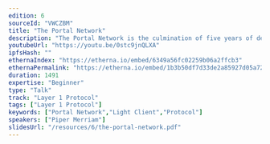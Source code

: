 ```yaml
---
edition: 6
sourceId: "VWCZBM"
title: "The Portal Network"
description: "The Portal Network is the culmination of five years of development and research targeting lightweight access to the Ethereum Protocol.  Learn what the Portal Network is, how it works, and what it will mean for Ethereum to have a reliable decentralized network tailor made for end users to interact with the Ethereum protocol."
youtubeUrl: "https://youtu.be/0stc9jnQLXA"
ipfsHash: ""
ethernaIndex: "https://etherna.io/embed/6349a56fc02259b06a2ffcb3"
ethernaPermalink: "https://etherna.io/embed/1b3b50df7d33de2a85927d05a72dec1f08fa8753159abb98dbce3c67d21178ad"
duration: 1491
expertise: "Beginner"
type: "Talk"
track: "Layer 1 Protocol"
tags: ["Layer 1 Protocol"]
keywords: ["Portal Network","Light Client","Protocol"]
speakers: ["Piper Merriam"]
slidesUrl: "/resources/6/the-portal-network.pdf"
---
```

